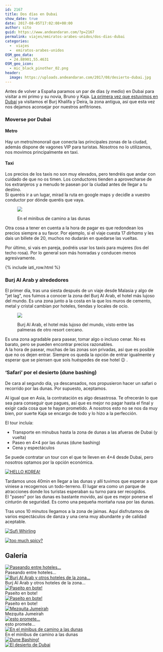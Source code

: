 ```yaml
---
id: 2167
title: Dos días en Dubai
show_date: true
date: 2017-08-05T17:02:08+00:00
author: sito
guid: https://www.andeandaran.com/?p=2167
permalink: viajes/emiratos-arabes-unidos/dos-dias-dubai
categories:
  -  viajes
  -  emiratos-arabes-unidos
OSM_geo_data:
  - 24.88901,55.4631
OSM_geo_icon:
  - mic_black_pinother_02.png
header:
  image: https://uploads.andeandaran.com/2017/08/desierto-dubai.jpg
---
```


  Antes de volver a España paramos un par de días (y medio) en Dubai para visitar a mi primo y su novia, Bruno y Kaja. <a href="https://www.andeandaran.com/viajes/dubai-express/">La primera vez que estuvimos en Dubai</a> ya visitamos el Burj Khalifa y Deira, la zona antigua, así que esta vez nos dejamos aconsejar por nuestros anfitriones.<!--more-->


### Moverse por Dubai

#### Metro



  Hay un metro/monorail que conecta las principales zonas de la ciudad, además dispone de vagones VIP para turistas. Nosotros no lo utilizamos, nos movimos principalmente en taxi.


#### Taxi



  Los precios de los taxis no son muy elevados, pero tendréis que andar con cuidado de que no os timen. Los conductores tienden a aprovecharse de los extranjeros y a menudo te pasean por la ciudad antes de llegar a tu destino.<br /> Si queréis ir a un lugar, mirad la ruta en google maps y decidle a vuestro conductor por dónde queréis que vaya.
<figure id="attachment_2317" >

<img class=" wp-image-2317" src="https://uploads.andeandaran.com/2017/07/dubai-15.jpg"/> <figcaption class="wp-caption-text">En el minibus de camino a las dunas</figcaption></figure> 


  Otra cosa a tener en cuenta a la hora de pagar es que redondean los precios siempre a su favor. Por ejemplo, si el viaje cuesta 17 <em>dirhams</em> y les dais un billete de 20, muchos no dudarán en quedarse las vueltas.



  Por último, si vais en pareja, podréis usar los taxis para mujeres (los del techo rosa). Por lo general son más honradas y conducen menos agresivamente.


<!-- Start shortcoder -->

{% include iati_row.html %}


<!-- End shortcoder v4.0.3-->

### Burj Al Arab y alrededores



  El primer día, tras una siesta después de un viaje desde Malasia y algo de "jet lag", nos fuimos a conocer la zona del Burj Al Arab, el hotel más lujoso del mundo. Es una zona junto a la costa en la que los muros de cemento, metal y cristal cambian por hoteles, tiendas y locales de ocio.
<figure id="attachment_2303" >

<img class="size-medium wp-image-2303" src="https://uploads.andeandaran.com/2017/07/dubai-1.jpg" /> <figcaption class="wp-caption-text">Burj Al Arab, el hotel más lujoso del mundo, visto entre las palmeras de otro resort cercano.</figcaption></figure> 


  Es una zona agradable para pasear, tomar algo o incluso cenar. No es barato, pero se pueden encontrar precios razonables.<br /> A la hora de pasear, muchas de las zonas son privadas, así que es posible que no os dejen entrar. Siempre os queda la opción de entrar igualmente y esperar que se piensen que sois huéspedes de ese hotel 😉 .


### &#8216;Safari&#8217; por el desierto (dune bashing)



  De cara al segundo día, ya descansados, nos propusieron hacer un safari o recorrido por las dunas. Por supuesto, aceptamos.



  Al igual que en Asia, la contratación es algo desastrosa. Te ofrecerán lo que sea para conseguir que pagues, así que es mejor no pagar hasta el final y exigir cada cosa que te hayan prometido. A nosotros esto no se nos da muy bien, por suerte Kaja se encargo de todo y lo hizo a la perfección.



  El tour incluía:


<ul>
  <li>
    Transporte en minubus hasta la zona de dunas a las afueras de Dubai (y vuelta)
  </li>
  <li>
    Paseo en 4&#215;4 por las dunas (dune bashing)
  </li>
  <li>
    Cena y espectáculos
  </li>
</ul>


  Se puede contratar un tour con el que te lleven en 4&#215;4 desde Dubai, pero nosotros optamos por la opción económica.


[<img src="https://live.staticflickr.com/4193/33777929113_cc5f984afe_c.jpg" alt="HELLO KOREA!"  />](https://www.flickr.com/photos/sitoo/33777929113/in/album-72157680915314252/)


  Tardamos unos 40min en llegar a las dunas y allí tuvimos que esperar a que viniese a recogernos un todo-terreno. El lugar era como un parque de atracciones donde los turistas esperaban su turno para ser recogidos.<br /> El "paseo" por las dunas es bastante movido, así que es mejor ponerse el cinturón de seguridad. Es como una pequeña montaña rusa por las dunas.



  Tras unos 10 minutos llegamos a la zona de jaimas. Aquí disfrutamos de varios espectáculos de danza y una cena muy abundante y de calidad aceptable.


[<img src="https://live.staticflickr.com/4174/33765257214_433239365b_c.jpg" alt="Sufi Whirling"  />](https://www.flickr.com/photos/sitoo/33765257214/in/album-72157680915314252/)

[<img src="https://live.staticflickr.com/4178/34691194726_6d29157342_c.jpg" alt="too much spicy?" />](https://www.flickr.com/photos/sitoo/34691194726/in/album-72157680915314252/)

## Galería

<div class="tiled-gallery type-rectangular tiled-gallery-unresized"  data-carousel-extra='{&quot;blog_id&quot;:1,&quot;permalink&quot;:&quot;https:\/\/www.andeandaran.com\/viajes\/emiratos-arabes-unidos\/dos-dias-dubai\/&quot;,&quot;likes_blog_id&quot;:122344803}' itemscope itemtype="http://schema.org/ImageGallery" >
<div>
<div >
  <div>
    <a href="https://uploads.andeandaran.com/2017/07/dubai-2.jpg"> <img src="https://uploads.andeandaran.com/2017/07/dubai-2.jpg" title="" alt="Paseando entre hoteles..."  /> </a>     
    <div>
      Paseando entre hoteles...
    </div>
  </div>
</div>

<!-- close group -->

<div >
  <div>
    <a href="https://uploads.andeandaran.com/2017/08/untitled-1.jpg"> <img src="https://uploads.andeandaran.com/2017/08/untitled-1.jpg" title="" alt="Burj Al Arab y otros hoteles de la zona..." /> </a>     
    <div>
      Burj Al Arab y otros hoteles de la zona...
    </div>
  </div>
  
  <div>
    <a href="https://uploads.andeandaran.com/2017/07/dubai-3.jpg"> <img src="https://uploads.andeandaran.com/2017/07/dubai-3.jpg" title="" alt="Paseito en bote!" /> </a>     
    <div>
      Paseito en bote!
    </div>
  </div>
</div>

<!-- close group -->
</div>

<!-- close row -->

<div >
<div >
  <div>
    <a href="https://uploads.andeandaran.com/2017/07/dubai-4.jpg"> <img src="https://uploads.andeandaran.com/2017/07/dubai-4.jpg" title="" alt="Paseito en bote!" /> </a>     
    <div>
      Paseito en bote!
    </div>
  </div>
  
  <div>
    <a href="https://uploads.andeandaran.com/2017/07/dubai-5.jpg"> <img src="https://uploads.andeandaran.com/2017/07/dubai-5.jpg" title="Mezquita Jumeirah" alt="Mezquita Jumeirah" /> </a>    
    <div>
      Mezquita Jumeirah
    </div>
  </div>
</div>

<!-- close group -->

<div  >
  <div>
    <a href="https://uploads.andeandaran.com/2017/07/dubai-16.jpg"> <img src="https://uploads.andeandaran.com/2017/07/dubai-16.jpg" title="El minubus" alt="esto promete..."  /> </a>     
    <div>
      esto promete...
    </div>
  </div>
</div>

<!-- close group -->
</div>

<!-- close row -->

<div >
<div  >
  <div>
    <a href="https://uploads.andeandaran.com/2017/07/dubai-15.jpg"> <img src="https://uploads.andeandaran.com/2017/07/dubai-15.jpg" title="" alt="En el minibus de camino a las dunas" /> </a>    
    <div>
      En el minibus de camino a las dunas
    </div>
  </div>
</div>

<!-- close group -->

<div  >
  <div>
    <a href="https://uploads.andeandaran.com/2017/07/dubai-17.jpg"> <img src="https://uploads.andeandaran.com/2017/07/dubai-17.jpg" title="Dune Bashing!" alt="Dune Bashing!" /> </a>
  </div>
</div>

<!-- close group -->
</div>

<!-- close row -->

<div >
<div  >
  <div>
    <a href="https://uploads.andeandaran.com/2017/07/dubai-6.jpg"> <img src="https://uploads.andeandaran.com/2017/07/dubai-6.jpg" title="El desierto de Dubai" alt="El desierto de Dubai" /> </a>
  </div>
</div>

<!-- close group -->

<div  >
  <div>
    <a href="https://uploads.andeandaran.com/2017/07/dubai-18.jpg"> <img src="https://uploads.andeandaran.com/2017/07/dubai-18.jpg" title="" /> </a>
  </div>
</div>

<!-- close group -->

<div  >
  <div>
    <a href="https://uploads.andeandaran.com/2017/07/dubai-7.jpg"> <img src="https://uploads.andeandaran.com/2017/07/dubai-7.jpg" title="" /> </a>
  </div>
</div>

<!-- close group -->
</div>

<!-- close row -->

<div>
<div >
  <div>
    <a href="https://uploads.andeandaran.com/2017/07/dubai-8.jpg"> <img src="https://uploads.andeandaran.com/2017/07/dubai-8.jpg" title=""  /> </a>
  </div>
</div>

<!-- close group -->

<div >
  <div>
    <a href="https://uploads.andeandaran.com/2017/07/dubai-9.jpg"> <img src="https://uploads.andeandaran.com/2017/07/dubai-9.jpg" title="" /> </a>
  </div>
  
  <div>
    <a href="https://uploads.andeandaran.com/2017/07/dubai-10.jpg"> <img src="https://uploads.andeandaran.com/2017/07/dubai-10.jpg" title="" /> </a>
  </div>
</div>

<!-- close group -->
</div>

<!-- close row -->

<div >
<div  >
  <div>
    <a href="https://uploads.andeandaran.com/2017/07/dubai-11.jpg"> <img src="https://uploads.andeandaran.com/2017/07/dubai-11.jpg" title=""  /> </a>
  </div>
</div>

<!-- close group -->

<div  >
  <div>
    <a href="https://uploads.andeandaran.com/2017/07/dubai-12.jpg"> <img src="https://uploads.andeandaran.com/2017/07/dubai-12.jpg" title=""  /> </a>
  </div>
</div>

<!-- close group -->

<div  >
  <div>
    <a href="https://uploads.andeandaran.com/2017/07/dubai-13.jpg"> <img src="https://uploads.andeandaran.com/2017/07/dubai-13.jpg" title=""  /> </a>
  </div>
</div>

<!-- close group -->

<div  >
  <div>
    <a href="https://uploads.andeandaran.com/2017/07/dubai-14.jpg"> <img src="https://uploads.andeandaran.com/2017/07/dubai-14.jpg" title=""  /> </a>
  </div>
</div>

<!-- close group -->
</div>

<!-- close row -->
</div>